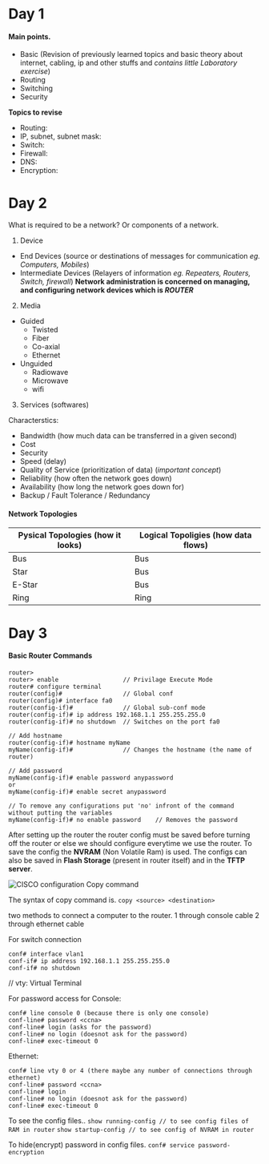 # Day 1
#### Main points.
-  Basic (Revision of previously learned topics and basic theory about internet, cabling, ip and other stuffs and _contains little Laboratory exercise_)
-  Routing
-  Switching 
-  Security

**Topics to revise**
- Routing:
- IP, subnet, subnet mask:
- Switch:
- Firewall:
- DNS:
- Encryption:


# Day 2
What is required to be a network? Or components of a network.
1. Device
  - End Devices (source or destinations of messages for communication _eg. Computers, Mobiles_)
  - Intermediate Devices (Relayers of information _eg. Repeaters, Routers, Switch, firewall_) **Network administration is concerned on managing, and configuring network devices which is _ROUTER_**
2. Media
  - Guided
    - Twisted
    - Fiber
    - Co-axial
    - Ethernet
  - Unguided
    - Radiowave
    - Microwave
    - wifi
3. Services (softwares)

Characterstics:
- Bandwidth (how much data can be transferred in a given second)
- Cost
- Security
- Speed (delay)
- Quality of Service (prioritization of data) (_important concept_)
- Reliability (how often the network goes down)
- Availability (how long the network goes down for)
- Backup / Fault Tolerance / Redundancy


#### Network Topologies
                                       
Pysical Topologies (how it looks) |  Logical Topoligies (how data flows)
--- | ---
Bus |  Bus 
Star | Bus
E-Star | Bus
Ring | Ring


# Day 3
#### Basic Router Commands
```processing
router> 
router> enable                  // Privilage Execute Mode
router# configure terminal
router(config)#                 // Global conf
router(config)# interface fa0
router(config-if)#              // Global sub-conf mode
router(config-if)# ip address 192.168.1.1 255.255.255.0
router(config-if)# no shutdown  // Switches on the port fa0

// Add hostname
router(config-if)# hostname myName
myName(config-if)#              // Changes the hostname (the name of router)

// Add password
myName(config-if)# enable password anypassword
or
myName(config-if)# enable secret anypassword

// To remove any configurations put 'no' infront of the command without putting the variables
myName(config-if)# no enable password    // Removes the password 
```

After setting up the router the router config must be saved before turning off the router or else we should configure everytime we use the router. To save the config the **NVRAM** (Non Volatile Ram) is used. The configs can also be saved in **Flash Storage** (present in router itself) and in the **TFTP server**.

![CISCO configuration Copy command](https://www.certificationkits.com/assets/images/stories/cisco-ccna/ch-3-2-ios/cisco-ccna-ios-02.jpg "CISCO configuration Copy command")


The syntax of copy command is. 
`copy <source> <destination>`



two methods to connect a computer to the router. 
1 through console cable
2 through ethernet cable

For switch connection
```
conf# interface vlan1
conf-if# ip address 192.168.1.1 255.255.255.0
conf-if# no shutdown
```
// vty: Virtual Terminal

For password access for 
Console: 
```
conf# line console 0 (because there is only one console)
conf-line# password <ccna>
conf-line# login (asks for the password)
conf-line# no login (doesnot ask for the password)
conf-line# exec-timeout 0
```
Ethernet: 
```
conf# line vty 0 or 4 (there maybe any number of connections through ethernet)
conf-line# password <ccna>
conf-line# login
conf-line# no login (doesnot ask for the password)
conf-line# exec-timeout 0
```

To see the  config files..
`show running-config // to see config files of RAM in router`
`show startup-config // to see config of NVRAM in router`


To hide(encrypt) password in config files.
`conf# service password-encryption`
